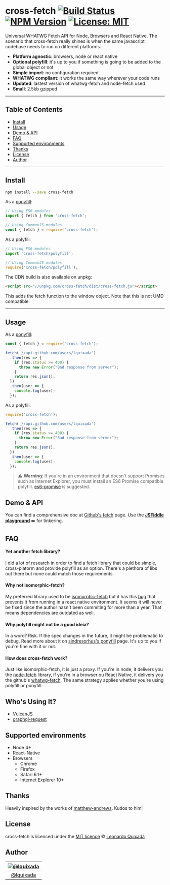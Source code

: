 cross-fetch
[![Build Status](https://travis-ci.org/lquixada/cross-fetch.svg?branch=master)](https://travis-ci.org/lquixada/cross-fetch)
[![NPM Version](https://img.shields.io/npm/v/cross-fetch.svg?branch=master)](https://www.npmjs.com/package/cross-fetch)
[![License: MIT](https://img.shields.io/badge/License-MIT-blue.svg)](https://opensource.org/licenses/MIT)
================

Universal WHATWG Fetch API for Node, Browsers and React Native. The scenario that cross-fetch really shines is when the same javascript codebase needs to run on different platforms.

- **Platform agnostic**: browsers, node or react native
- **Optional polyfill**: it's up to you if something is going to be added to the global object or not
- **Simple import**: no configuration required
- **WHATWG compliant**: it works the same way wherever your code runs
- **Updated**: lastest version of whatwg-fetch and node-fetch used
- **Small**: 2.5kb gzipped


* * *

## Table of Contents

-   [Install](#install)
-   [Usage](#usage)
-   [Demo & API](#demo--api)
-   [FAQ](#faq)
-   [Supported environments](#supported-environments)
-   [Thanks](#thanks)
-   [License](#license)
-   [Author](#author)

* * *

## Install

```sh
npm install --save cross-fetch
```

As a [ponyfill](https://github.com/sindresorhus/ponyfill):

```javascript
// Using ES6 modules
import { fetch } from 'cross-fetch';

// Using CommonJS modules
const { fetch } = require('cross-fetch');
```

As a polyfill:

```javascript
// Using ES6 modules
import 'cross-fetch/polyfill';

// Using CommonJS modules
require('cross-fetch/polyfill');
```


The CDN build is also available on unpkg:

```html
<script src="//unpkg.com/cross-fetch/dist/cross-fetch.js"></script>
```

This adds the fetch function to the window object. Note that this is not UMD compatible.


* * *

## Usage

As a [ponyfill](https://github.com/sindresorhus/ponyfill):

```javascript
const { fetch } = require('cross-fetch');

fetch('//api.github.com/users/lquixada')
  .then(res => {
    if (res.status >= 400) {
      throw new Error("Bad response from server");
    }
    return res.json();
  })
  .then(user => {
    console.log(user);
  });
```

As a polyfill:

```javascript
require('cross-fetch');

fetch('//api.github.com/users/lquixada')
  .then(res => {
    if (res.status >= 400) {
      throw new Error("Bad response from server");
    }
    return res.json();
  })
  .then(user => {
    console.log(user);
  });
```

> ⚠️ **Warning**: If you're in an environment that doesn't support Promises such as Internet Explorer, you must install an ES6 Promise compatible polyfill. [es6-promise](https://github.com/jakearchibald/es6-promise) is suggested.


## Demo & API

You can find a comprehensive doc at [Github's fetch](https://github.github.io/fetch/) page. Use the
[**JSFiddle playground**](https://jsfiddle.net/lquixada/3ypqgacp/) ➡️ for tinkering.


## FAQ

#### Yet another fetch library?

I did a lot of research in order to find a fetch library that could be simple, cross-platorm and provide polyfill as an option. There's a plethora of libs out there but none could match those requirements.


#### Why not isomorphic-fetch?

My preferred library used to be [isomorphic-fetch](https://github.com/matthew-andrews/isomorphic-fetch) but it has this [bug](https://github.com/matthew-andrews/isomorphic-fetch/issues/125) that prevents it from running in a react native environment. It seems it will never be fixed since the author hasn't been commiting for more than a year. That means dependencies are outdated as well. 


#### Why polyfill might not be a good ideia?

In a word? Risk. If the spec changes in the future, it might be problematic to debug. Read more about it on [sindresorhus's ponyfill](https://github.com/sindresorhus/ponyfill#how-are-ponyfills-better-than-polyfills) page. It's up to you if you're fine with it or not.


#### How does cross-fetch work?

Just like isomorphic-fetch, it is just a proxy. If you're in node, it delivers you the [node-fetch](https://www.npmjs.com/package/node-fetch) library, if you're in a browser ou React Native, it delivers you the github's [whatwg-fetch](https://github.com/github/fetch/). The same strategy applies whether you're using polyfill or ponyfill.


## Who's Using It?

* [VulcanJS](http://vulcanjs.org)
* [graphql-request](https://github.com/graphcool/graphql-request)


## Supported environments

* Node 4+
* React-Native
* Browsers
  - Chrome
  - Firefox
  - Safari 6.1+
  - Internet Explorer 10+


## Thanks

Heavily inspired by the works of [matthew-andrews](https://github.com/matthew-andrews). Kudos to him!


## License

cross-fetch is licenced under the [MIT licence](https://github.com/lquixada/cross-fetch/blob/master/LICENSE) © [Leonardo Quixadá](https://twitter.com/lquixada/)


## Author

|[![@lquixada](https://avatars0.githubusercontent.com/u/195494?v=4&s=96)](https://github.com/lquixada)|
|:---:|
|[@lquixada](http://www.github.com/lquixada)|
